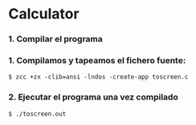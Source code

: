 # Calculator

### 1. Compilar el programa

### 1. Compilamos y tapeamos el fichero fuente:

```shell
$ zcc +zx -clib=ansi -lndos -create-app toscreen.c
```

### 2. Ejecutar el programa una vez compilado

```shell 
$ ./toscreen.out
```
